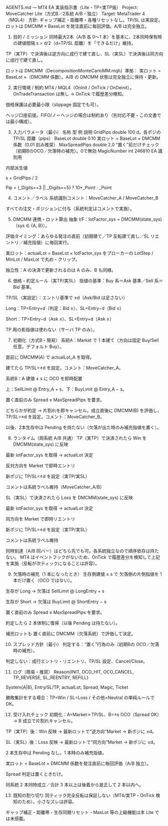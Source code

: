 AGENTS.md — MT4 EA 実装指示書（Lite・TP=実TP版）
Project: MoveCatcher Lite（方式B／2系統 A/B・独立）
Target: MetaTrader 4（MQL4）
方針: ギャップ補正・距離帯・各種リセットなし。TP/SL は実設定。ロットは DMCMM × BaseLot を発注直前に毎回評価。A/B は完全独立。

1) 目的 / ミッション
同時最大2本（A/B 各 0〜1 本）を基本に、2本同時保有時の建値間隔 s = d/2（d=TP/SL 距離）を「できるだけ」維持。

TP（実TP）で決済後は逆方向に成行で建て直し、SL（実SL）で決済後は同方向に成行で建て直し。

ロットは DMCMM（DecompositionMonteCarloMM.mqh）準拠：
実ロット = BaseLot ×（DMCMM 係数）。A/B の DMCMM 状態は完全独立に保持・更新。

2) 実行環境 / 制約
MT4 / MQL4（OnInit / OnTick / OnDeinit）。OnTradeTransaction は無し → OnTick で履歴差分検知。

価格保護は必要最小限（slippage 固定でも可）。

ヘッジ口座前提。FIFO/ノーヘッジの場合は制約あり（別対応不要・この文書では最小構成）。

3) 入力パラメータ（最小）
名称	型	例	説明
GridPips	double	100	d。各ポジの TP/SL 距離（pips）
BaseLot	double	0.10	実ロット = BaseLot × DMCMM 係数（0.01 刻み推奨）
MaxSpreadPips	double	2.0	“置く”前だけチェック（初期BのOCO／欠落時の補充）。0で無効
MagicNumber	int	246810	EA 識別用

内部派生値

s = GridPips / 2

Pip = (_Digits==3 || _Digits==5) ? 10*_Point : _Point

4) コメント／ラベル
系統識別コメント：MoveCatcher_A / MoveCatcher_B

すべての注文・ポジションに付与（系統判定はコメントで実施）。

5) DMCMM 連携・ロット算出
抽象 I/F：lotFactor_sys = DMCMM(state_sys)（sys ∈ {A, B}）。

評価タイミング：あらゆる発注の直前（初期建て／TP 反転建て直し／SL リエントリ／補充指値）に毎回実行。

実ロット：actualLot = BaseLot × lotFactor_sys をブローカーの LotStep / MinLot / MaxLot で丸め・クリップ。

独立性：A の決済で更新されるのは A のみ、B も同様。

6) 価格・約定ルール（実TP/実SL）
指値の基準：Buy 系＝Ask 基準／Sell 系＝Bid 基準。

TP/SL（実設定）：エントリ基準で ±d（Ask/Bid は足さない）

Long：TP=Entry+d（判定：Bid ≥）、SL=Entry−d（Bid ≤）

Short：TP=Entry−d（Ask ≤）、SL=Entry+d（Ask ≥）

TP 用の影指値は使わない（サーバ TP のみ）。

7) 初期化（方式B・簡易）
系統A：Market で 1 本建て（方向は固定 Buy/Sell 任意。デフォルト Buy）。

直前に DMCMM(A) で actualLot_A を取得。

建てたら TP/SL=±d を設定。コメント：MoveCatcher_A。

系統B：A 建値 ± s に OCO を即時配置

上：SellLimit @ Entry_A + s、下：BuyLimit @ Entry_A − s。

置く直前のみ Spread ≤ MaxSpreadPips を要求。

どちらかが約定 → 片割れを即キャンセル。成立直後に DMCMM(B) を評価し、TP/SL=±d を設定。コメント：MoveCatcher_B。

以後、2本生存中は Pending を持たない（欠落が出た時のみ補充指値を置く）。

8) ランタイム（両系統 A/B 共通）
TP（実TP）で決済されたら
Win を DMCMM(state_sys) に反映

最新 lotFactor_sys を取得 → actualLot 決定

反対方向を Market で即時エントリ

新ポジに TP/SL=±d を設定（実TP/実SL）

コメントは系統ラベル維持（MoveCatcher_A/B）

SL（実SL）で決済されたら
Loss を DMCMM(state_sys) に反映

最新 lotFactor_sys を取得 → actualLot 決定

同方向を Market で即時リエントリ

新ポジに TP/SL=±d を設定（実TP/実SL）

コメントは系統ラベル維持

同時到達（A/B 同バー）はどちら先でも可。各系統独立なので順序依存は持たない。
MT4 はイベントフックがないため、OnTick で履歴差分を検知して上記を実施（反転が次ティックになることは許容）。

9) 欠落時の補充（1 本になったとき）
生存側建値 ± s で 欠落側の片側指値を 1 本だけ置く（OCO ではない）。

生存が Long → 欠落は SellLimit @ LongEntry + s

生存が Short → 欠落は BuyLimit @ ShortEntry − s

置く直前のみ Spread ≤ MaxSpreadPips を要求。

約定したら 2 本体制に復帰（以後 Pending は持たない）。

補充ロットも 置く直前に DMCMM（欠落系統）で評価して決定。

10) スプレッド方針（最小）
判定する：“置く”行為のみ（初期Bの OCO／欠落時の補充）。

判定しない：成行エントリ・リエントリ、TP/SL 設定、Cancel/Close。

11) ログ（簡易・推奨）
Reason{INIT, OCO_HIT, OCO_CANCEL, TP_REVERSE, SL_REENTRY, REFILL}

System{A|B}, Entry/SL/TP, actualLot, Spread, Magic, Ticket

勝敗集計をする場合：TP=Win / SL=Loss / その他=Neutral の単純ルールで OK。

12) 受け入れチェック
 初期化：A=Market＋TP/SL、B=±s OCO（Spread OK）→ B 成立で片割れキャンセル。

 TP（実TP）後：Win 反映 → 最新ロットで“逆方向”Market → 新ポジに ±d。

 SL（実SL）後：Loss 反映 → 最新ロットで“同方向”Market → 新ポジに ±d。

 2 本生存中は Pending なし。1 本時のみ補充指値。

 実ロット = BaseLot × DMCMM 係数を発注直前に毎回評価（A/B 独立）。

 Spread 判定は置くときだけ。

 同系統 2 本同時成立／合計 3 本以上は後着から是正して 2 本以内へ。

13) 既知の割り切り
同ティック完全反転は保証しない（MT4/実TP・OnTick 検知のため）。小さなズレは許容。

ギャップ補正・距離帯・生存同期リセット・MaxLot 等の上級機能は本 Lite では未搭載。
